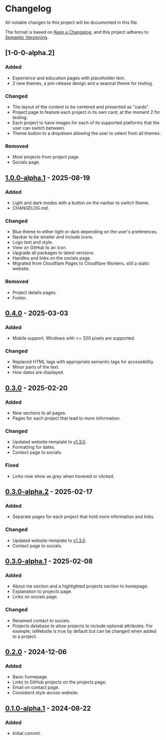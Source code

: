 # Changelog

All notable changes to this project will be documented in this file.

The format is based on [Keep a Changelog](https://keepachangelog.com/en/1.1.0/),
and this project adheres to [Semantic Versioning](https://semver.org/spec/v2.0.0.html).

## [1-0-0-alpha.2]

### Added
- Experience and education pages with placeholder text.
- 2 new themes, a pre-release design and a seaonal theme for testing.

### Changed
- The layout of the content to be centered and presented as "cards".
- Project page to feature each project in its own card, at the moment 2 for testing.
- Each project to have images for each of its supported platforms that the user can switch between.
- Theme button to a dropdown allowing the user to select from all themes.

### Removed
- Most projects from project page.
- Socials page.

## [1.0.0-alpha.1] - 2025-08-19

### Added

- Light and dark modes with a button on the navbar to switch theme.
- CHANGELOG.md.

### Changed
- Blue theme to either light or dark depending on the user's preferences.
- Navbar to be smaller and include icons.
- Logo text and style.
- View on GitHub to an icon.
- Upgrade all packages to latest versions.
- Handles and links on the socials page.
- Migrated from Cloudflare Pages to Cloudflare Workers, still a static website.

### Removed
- Project details pages.
- Footer.

## [0.4.0] - 2025-03-03

### Added

- Mobile support. Windows with >= 320 pixels are supported.

### Changed

- Replaced HTML tags with appropriate semantic tags for accessibility.
- Minor parts of the text.
- How dates are displayed.

## [0.3.0] - 2025-02-20

### Added

- New sections to all pages.
- Pages for each project that lead to more information.

### Changed

- Updated website-template to [v1.3.0](https://github.com/lukeshephard/website-template/releases/tag/v1.3.0).
- Formatting for dates.
- Contact page to socials.

### Fixed
- Links now show as grey when hovered or clicked.

## [0.3.0-alpha.2] - 2025-02-17

### Added

- Separate pages for each project that hold more information and links.

### Changed

- Updated website-template to [v1.3.0](https://github.com/lukeshephard/website-template/releases/tag/v1.3.0).
- Contact page to socials.

## [0.3.0-alpha.1] - 2025-02-08

### Added

- About me section and a highlighted projects section to homepage.
- Explanation to projects page.
- Links on socials page.

### Changed
- Renamed contact to socials.
- Projects database to allow projects to include optional attributes. For example, isWebsite is true by default but can be changed when added to a project.

## [0.2.0] - 2024-12-06

### Added

- Basic homepage.
- Links to GitHub projects on the projects page.
- Email on contact page.
- Consistent style across website.

## [0.1.0-alpha.1] - 2024-08-22

### Added

- Initial commit.

[1.0.0-alpha.1]: https://github.com/lukeshephard/personal-website/compare/v0.4.0...v1.0.0-alpha.1
[0.4.0]: https://github.com/lukeshephard/personal-website/compare/v0.3.0...v0.4.0
[0.3.0]: https://github.com/lukeshephard/personal-website/compare/v0.2.0...v0.3.0
[0.3.0-alpha.2]: https://github.com/lukeshephard/personal-website/compare/v0.3.0-alpha.1...v0.3.0-alpha.2
[0.3.0-alpha.1]: https://github.com/lukeshephard/personal-website/compare/v0.2.0...v0.3.0-alpha.1
[0.2.0]: https://github.com/lukeshephard/personal-website/compare/v0.1.0-alpha.1...v0.2.0
[0.1.0-alpha.1]: https://github.com/lukeshephard/personal-website/commits/v0.1.0-alpha.1
